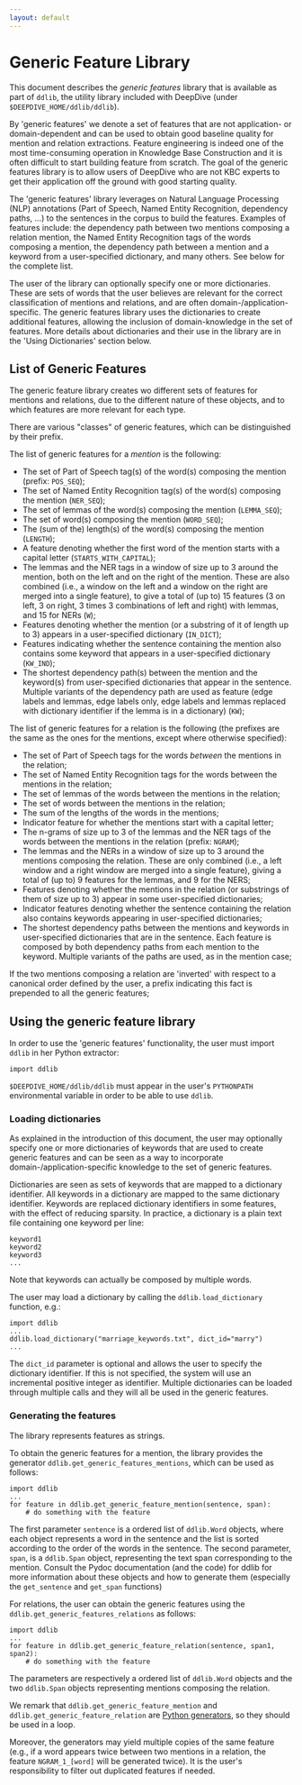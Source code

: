 ```yaml
---
layout: default
---
```


# Generic Feature Library

This document describes the *generic features* library that is available as part
of `ddlib`, the utility library included with DeepDive (under
`$DEEPDIVE_HOME/ddlib/ddlib`).

By 'generic features' we denote a set of features that are not application- or
domain-dependent and can be used to obtain good baseline quality for mention and
relation extractions. Feature engineering is indeed one of the most
time-consuming operation in Knowledge Base Construction and it is often
difficult to start building feature from scratch. The goal of the generic
features library is to allow users of DeepDive who are not KBC experts to get
their application off the ground with good starting quality.

The 'generic features' library leverages on Natural Language Processing (NLP)
annotations (Part of Speech, Named Entity Recognition, dependency paths, ...) to
the sentences in the corpus to build the features. Examples of features include:
the dependency path between two mentions composing a relation mention, the Named
Entity Recognition tags of the words composing a mention, the dependency path
between a mention and a keyword from a user-specified dictionary, and many
others. See below for the complete list.

The user of the library can optionally specify one or more dictionaries. These
are sets of words that the user believes are relevant for the correct
classification of mentions and relations, and are often
domain-/application-specific. The generic features library uses the dictionaries
to create additional features, allowing the inclusion of domain-knowledge in the
set of features. More details about dictionaries and their use in the library
are in the 'Using Dictionaries' section below.

## List of Generic Features

The generic feature library creates wo different sets of features for mentions
and relations, due to the different nature of these objects, and to which
features are more relevant for each type. 

There are various "classes" of generic features, which can be distinguished by
their prefix.

The list of generic features for a *mention* is the following:

- The set of Part of Speech tag(s) of the word(s) composing the mention (prefix:
	`POS_SEQ`);
- The set of Named Entity Recognition tag(s) of the word(s) composing the
	mention (`NER_SEQ`);
- The set of lemmas of the word(s) composing the mention (`LEMMA_SEQ`); 
- The set of word(s) composing the mention (`WORD_SEQ`);
- The (sum of the) length(s) of the word(s) composing the mention (`LENGTH`);
- A feature denoting whether the first word of the mention starts with a capital
	letter (`STARTS_WITH_CAPITAL`);
- The lemmas and the NER tags in a window of size up to 3 around the mention,
	both on the left and on the right of the mention. These are also combined
	(i.e., a window on the left and a window on the right are merged into a
	single feature), to give a total of (up to) 15 features (3 on left, 3 on
	right, 3 times 3 combinations of left and right) with lemmas, and 15 for
	NERs (`W`);
- Features denoting whether the mention (or a substring of it of length up to 3)
	appears in a user-specified dictionary (`IN_DICT`);
- Features indicating whether the sentence containing the mention also contains
	some keyword that appears in a user-specified dictionary (`KW_IND`);
- The shortest dependency path(s) between the mention and the keyword(s) from
	user-specified dictionaries that appear in the sentence. Multiple variants
	of the dependency path are used as feature (edge labels and lemmas, edge
	labels only, edge labels and lemmas replaced with dictionary identifier if
	the lemma is in a dictionary) (`KW`);

The list of generic features for a relation is the following (the prefixes are
the same as the ones for the mentions, except where otherwise specified):

- The set of Part of Speech tags for the words *between* the mentions in the
	relation;
- The set of Named Entity Recognition tags for the words between the mentions
	in the relation;
- The set of lemmas of the words between the mentions in the relation;
- The set of words between the mentions in the relation;
- The sum of the lengths of the words in the mentions;
- Indicator feature for whether the mentions start with a capital letter;
- The n-grams of size up to 3 of the lemmas and the NER tags of the words
	between the mentions in the relation (prefix: `NGRAM`);
- The lemmas and the NERs in a window of size up to 3 around the mentions
	composing the relation. These are only combined (i.e., a left window and a
	right window are merged into a single feature), giving a total of (up to) 9
	features for the lemmas, and 9 for the NERS;
- Features denoting whether the mentions in the relation (or substrings of them
	of size up to 3) appear in some user-specified dictionaries;
- Indicator features denoting whether the sentence containing the relation also
	contains keywords appearing in user-specified dictionaries;
- The shortest dependency paths between the mentions and keywords in
	user-specified dictionaries that are in the sentence. Each feature is
	composed by both dependency paths from each mention to the keyword. Multiple
	variants of the paths are used, as in the mention case;

If the two mentions composing a relation are 'inverted' with respect to a
canonical order defined by the user, a prefix indicating this fact is prepended
to all the generic features;

## Using the generic feature library

In order to use the 'generic features' functionality, the user must import
`ddlib` in her Python extractor:

```
import ddlib
```

`$DEEPDIVE_HOME/ddlib/ddlib` must appear in the user's `PYTHONPATH`
environmental variable in order to be able to use `ddlib`.

### Loading dictionaries

As explained in the introduction of this document, the user may optionally
specify one or more dictionaries of keywords that are used to create generic
features and can be seen as a way to incorporate domain-/application-specific
knowledge to the set of generic features. 

Dictionaries are seen as sets of keywords that are mapped to a dictionary
identifier. All keywords in a dictionary are mapped to the same dictionary
identifier. Keywords are replaced dictionary identifiers in some features, with
the effect of reducing sparsity. In practice, a dictionary is a plain text file
containing one keyword per line:

```
keyword1
keyword2
keyword3
...
```

Note that keywords can actually be composed by multiple words.

The user may load a dictionary by calling the  `ddlib.load_dictionary` function,
e.g.:

```
import ddlib
...
ddlib.load_dictionary("marriage_keywords.txt", dict_id="marry")
...
```

The `dict_id` parameter is optional and allows the user to specify the
dictionary identifier. If this is not specified, the system will use an
incremental positive integer as identifier. Multiple dictionaries can be loaded
through multiple calls and they will all be used in the generic features.

### Generating the features

The library represents features as strings.

To obtain the generic features for a mention, the library provides the generator
`ddlib.get_generic_features_mentions`, which can be used as follows:

```
import ddlib
...
for feature in ddlib.get_generic_feature_mention(sentence, span):
	# do something with the feature
```

The first parameter `sentence` is a ordered list of `ddlib.Word` objects, where
each object represents a word in the sentence and the list is sorted according
to the order of the words in the sentence. The second parameter, `span`, is a
`ddlib.Span` object, representing the text span corresponding to the mention.
Consult the Pydoc documentation (and the code) for ddlib for more information
about these objects and how to generate them (especially the `get_sentence` and
`get_span` functions)

For relations, the user can obtain the generic features using the
`ddlib.get_generic_features_relations` as follows:

```
import ddlib
...
for feature in ddlib.get_generic_feature_relation(sentence, span1, span2):
	# do something with the feature
```

The parameters are respectively a ordered list of `ddlib.Word` objects and the
two `ddlib.Span` objects representing mentions composing the relation.

We remark that `ddlib.get_generic_feature_mention` and
`ddlib.get_generic_feature_relation` are [Python
generators](https://wiki.python.org/moin/Generators), so they should be used
in a loop. 

Moreover, the generators may yield multiple copies of the same feature (e.g., if
a word appears twice between two mentions in a relation, the feature
`NGRAM_1_[word]` will be generated twice). It is the user's responsibility to
filter out duplicated features if needed.

